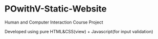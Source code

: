 # POwithV-Static-Website

Human and Computer Interaction Course Project

Developed using pure HTML&CSS(view) + Javascript(for input validation)

